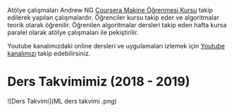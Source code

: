 Atölye çalışmaları Andrew NG <a href="https://www.coursera.org/learn/machine-learning/home/welcome">Coursera Makine Öğrenmesi Kursu</a> takip edilerek yapılan çalışmalardır. Öğrenciler kursu takip eder ve algoritmalar teorik olarak öğrenilir. Öğrenilen algoritmalar dersleri takip eden hafta kursa paralel olarak atölye çalışmaları ile pekiştirilir. 

Youtube kanalımızdaki online dersleri ve uygulamaları izlemek için <a href="https://www.youtube.com/channel/UCydhStZhzI_k9Y00Iieca5A">Youtube kanalımızı</a> takip edebilirsiniz. 

<h1> Ders Takvimimiz (2018 - 2019)</h1>
![Ders Takvimi](ML ders takvimi .png)
